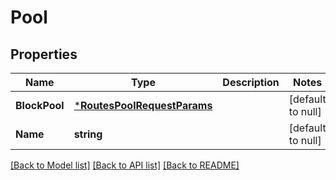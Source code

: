 # Pool

## Properties
Name | Type | Description | Notes
------------ | ------------- | ------------- | -------------
**BlockPool** | [***RoutesPoolRequestParams**](routes.PoolRequestParams.md) |  | [default to null]
**Name** | **string** |  | [default to null]

[[Back to Model list]](../README.md#documentation-for-models) [[Back to API list]](../README.md#documentation-for-api-endpoints) [[Back to README]](../README.md)


